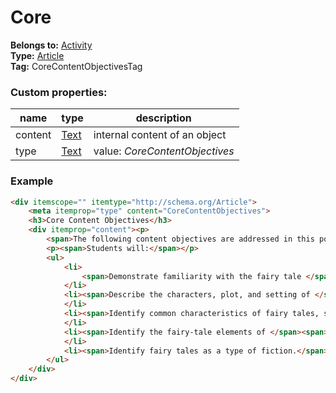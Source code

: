 # Core

**Belongs to:** [Activity](../activity.md)  
**Type:** [Article](http://schema.org/Article)  
**Tag:** CoreContentObjectivesTag
 
### Custom properties:

|name|type|description|
|----|----|-----------|
|content|[Text](http://schema.org/Text)|internal content of an object|
|type|[Text](http://schema.org/Text)|value: _CoreContentObjectives_|

### Example

```html
<div itemscope="" itemtype="http://schema.org/Article">
    <meta itemprop="type" content="CoreContentObjectives">
    <h3>Core Content Objectives</h3>
    <div itemprop="content"><p>
        <span>The following content objectives are addressed in this portion of the lesson.</span><span> </span></p>
        <p><span>Students will:</span></p>
        <ul>
            <li>
                <span>Demonstrate familiarity with the fairy tale </span><span>The Fisherman and His Wife</span><span>.</span>
            </li>
            <li><span>Describe the characters, plot, and setting of </span><span>The Fisherman and His Wife</span><span>.</span>
            </li>
            <li><span>Identify common characteristics of fairy tales, such as “once upon a time” beginnings, royal characters, magical characters or events, and happy endings.</span>
            </li>
            <li><span>Identify the fairy-tale elements of </span><span>The Fisherman and His Wife</span><span>.</span>
            </li>
            <li><span>Identify fairy tales as a type of fiction.</span></li>
        </ul>
    </div>
</div>
```
